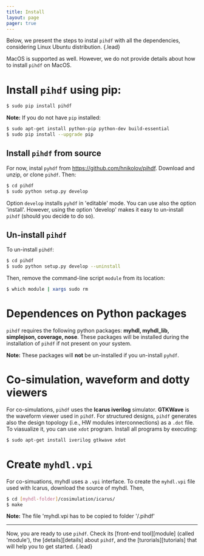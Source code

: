 ```yaml
---
title: Install
layout: page 
pager: true
---
```


Below, we present the steps to instal `pihdf` with all the dependencies, considering Linux Ubuntu distribution.
{.lead}

MacOS is supported as well. However, we do not provide details about how to install `pihdf` on MacOS.

Install `pihdf` using pip:
==========================

```.bash
$ sudo pip install pihdf
```

__Note:__ If you do not have `pip` installed:
```.bash
$ sudo apt-get install python-pip python-dev build-essential 
$ sudo pip install --upgrade pip 
```

Install `pihdf` from source
---------------------------

For now, instal `pyhdf` from <https://github.com/hnikolov/pihdf>. Download and unzip, or clone `pihdf`. Then:
```.bash
$ cd pihdf
$ sudo python setup.py develop
```

Option `develop` installs `pyhdf` in 'editable' mode. You can use also the option 'install'. However, using the option 'develop' makes it easy to un-install `pihdf` (should you decide to do so).

Un-install ``pihdf``
--------------------

To un-install ``pihdf``:
```.bash
$ cd pihdf
$ sudo python setup.py develop --uninstall
```

Then, remove the command-line script ``module`` from its location:
```.bash
$ which module | xargs sudo rm
```


Dependences on Python packages
==============================
`pihdf` requires the following python packages: __myhdl, myhdl_lib, simplejson, coverage, nose__. 
These packages will be installed during the installation of `pihdf` if not present on your system. 

__Note:__ These packages will __not__ be un-installed if you un-install `pyhdf`.


Co-simulation, waveform and dotty viewers
=========================================
For co-simulations, `pihdf` uses the __Icarus iverilog__ simulator. __GTKWave__ is the waveform viewer used in `pihdf`. For structured designs, `pihdf` generates also the design topology (i.e., HW modules interconnections) as a `.dot` file. To viasualize it, you can use `xdot` program. Install all programs by executing:

```.bash
$ sudo apt-get install iverilog gtkwave xdot
```

Create `myhdl.vpi`
==================
For co-simuations, myhdl uses a `.vpi` interface. To create the `myhdl.vpi` file used with Icarus, download the source of myhdl. Then,

```.bash
$ cd [myhdl-folder]/cosimulation/icarus/
$ make 
```

__Note:__ The file 'myhdl.vpi has to be copied to folder '/.pihdf'


* * *
Now, you are ready to use `pihdf`. Check its [front-end tool][module] (called 'module'), the [details][details] about `pihdf`, and the [turorials][tutorials] that will help you to get started.
{.lead}

